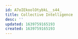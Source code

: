 ```yaml
---
id: A7oIEkoolOtybkL__s44_
title: Collective Intelligence
desc: ''
updated: 1639759165193
created: 1639759165193
---
```


